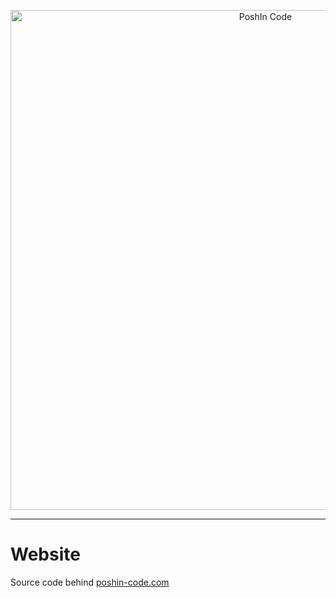 <p align="center">
    <img src="https://www.poshin-code.com/img/poshin-code-1-light-bg.png" alt="PoshIn Code" width="800">
</p>

---

# Website

Source code behind [poshin-code.com](https://www.poshin-code.com/)
